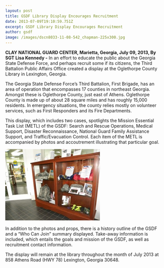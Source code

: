 ```yaml
---
layout: post
title: GSDF Library Display Encourages Recruitment
date: 2013-07-09T19:10:59.751Z
excerpt: GSDF Library Display Encourages Recruitment
author: gsdf
image: /images/dscn8033-11-08-542_chapman-225x300.jpg
---
```

**CLAY NATIONAL GUARD CENTER, Marietta, Georgia, July 09, 2013, By SGT Lisa Kennedy -** In an effort to educate the public about the Georgia State Defense Force, and perhaps recruit some if its citizens, the Third Battalion Public Affairs Office created a display at the Oglethorpe County Library in Lexington, Georgia.

The Georgia State Defense Force’s Third Battalion, First Brigade, has an area of operation that encompasses 17 counties in northeast Georgia. Amongst these is Oglethorpe County, just east of Athens. Oglethorpe County is made up of about 28 square miles and has roughly 15,000 residents. In emergency situations, the county relies mostly on volunteer services, such as First Responders and its Fire Departments.

This display, which includes two cases, spotlights the Mission Essential Task List (METL) of the GSDF: Search and Rescue Operations, Medical Support, Disaster Reconnaissance, National Guard Family Assistance Support, and Traffic/Evacuation Control. Each item of the METL is accompanied by photos and accoutrement illustrating that particular goal.

![](/images/dscn8031-11-08-412_chapman-300x225.jpg)

In addition to the photos and props, there is a history outline of the GSDF and a “Who Can Join” summary displayed. Take-away information is included, which entails the goals and mission of the GSDF, as well as recruitment contact information.

The display will remain at the library throughout the month of July 2013 at 858 Athens Road (HWY 78) Lexington, Georgia 30648.